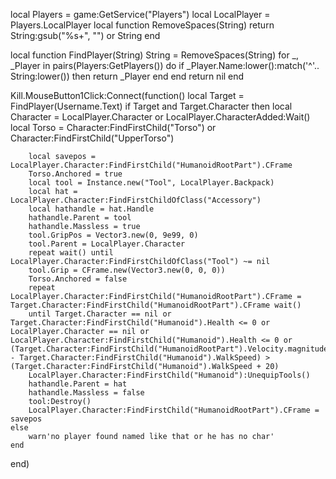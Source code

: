 local Players = game:GetService("Players")
local LocalPlayer = Players.LocalPlayer
local function RemoveSpaces(String)
	return String:gsub("%s+", "") or String
end

local function FindPlayer(String)
	String = RemoveSpaces(String)
	for _, _Player in pairs(Players:GetPlayers()) do
		if _Player.Name:lower():match('^'.. String:lower()) then
			return _Player
		end
	end
	return nil
end

Kill.MouseButton1Click:Connect(function()
	local Target = FindPlayer(Username.Text)
	if Target and Target.Character then
		local Character = LocalPlayer.Character or LocalPlayer.CharacterAdded:Wait()
		local Torso = Character:FindFirstChild("Torso") or Character:FindFirstChild("UpperTorso")
		
		local savepos = LocalPlayer.Character:FindFirstChild("HumanoidRootPart").CFrame
	    Torso.Anchored = true
	    local tool = Instance.new("Tool", LocalPlayer.Backpack)
	    local hat = LocalPlayer.Character:FindFirstChildOfClass("Accessory")
	    local hathandle = hat.Handle
	    hathandle.Parent = tool
	    hathandle.Massless = true
	    tool.GripPos = Vector3.new(0, 9e99, 0)
	    tool.Parent = LocalPlayer.Character
	    repeat wait() until LocalPlayer.Character:FindFirstChildOfClass("Tool") ~= nil
	    tool.Grip = CFrame.new(Vector3.new(0, 0, 0))
		Torso.Anchored = false
	    repeat LocalPlayer.Character:FindFirstChild("HumanoidRootPart").CFrame = Target.Character:FindFirstChild("HumanoidRootPart").CFrame wait()
	    until Target.Character == nil or Target.Character:FindFirstChild("Humanoid").Health <= 0 or LocalPlayer.Character == nil or LocalPlayer.Character:FindFirstChild("Humanoid").Health <= 0 or (Target.Character:FindFirstChild("HumanoidRootPart").Velocity.magnitude - Target.Character:FindFirstChild("Humanoid").WalkSpeed) > (Target.Character:FindFirstChild("Humanoid").WalkSpeed + 20)
	    LocalPlayer.Character:FindFirstChild("Humanoid"):UnequipTools()
	    hathandle.Parent = hat
	    hathandle.Massless = false
	    tool:Destroy()
	    LocalPlayer.Character:FindFirstChild("HumanoidRootPart").CFrame = savepos
	else
		warn'no player found named like that or he has no char'
	end
end)
